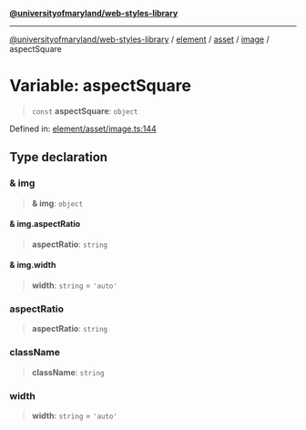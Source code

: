 [**@universityofmaryland/web-styles-library**](../../../../../../README.md)

***

[@universityofmaryland/web-styles-library](../../../../../../README.md) / [element](../../../../../README.md) / [asset](../../../README.md) / [image](../README.md) / aspectSquare

# Variable: aspectSquare

> `const` **aspectSquare**: `object`

Defined in: [element/asset/image.ts:144](https://github.com/UMD-Digital/design-system/blob/7fa144f196ef5f0ef2b372670136735f5a5c9236/packages/styles/source/element/asset/image.ts#L144)

## Type declaration

### & img

> **& img**: `object`

#### & img.aspectRatio

> **aspectRatio**: `string`

#### & img.width

> **width**: `string` = `'auto'`

### aspectRatio

> **aspectRatio**: `string`

### className

> **className**: `string`

### width

> **width**: `string` = `'auto'`
